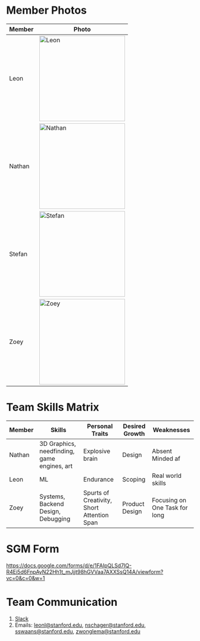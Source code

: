 # Member Photos

Member | Photo
--- | ---
Leon | <img src="" alt="Leon" width="230"/>
Nathan | <img src="" alt="Nathan" width="230"/>
Stefan | <img src="" alt="Stefan" width="230"/>
Zoey | <img src="https://avatars2.githubusercontent.com/u/39204446?s=460&v=4" alt="Zoey" width="230"/>


# Team Skills Matrix

Member | Skills | Personal Traits | Desired Growth | Weaknesses
--- | --- | --- | --- | ---
Nathan | 3D Graphics, needfinding, game engines, art | Explosive brain | Design | Absent Minded af
Leon | ML | Endurance | Scoping | Real world skills
Zoey | Systems, Backend Design, Debugging | Spurts of Creativity, Short Attention Span | Product Design | Focusing on One Task for long


# SGM Form

https://docs.google.com/forms/d/e/1FAIpQLSd7IQ-R4Ei5d6FnpAyN22Hh1t_mJjjt98hGVVaa7AXXSsQ14A/viewform?vc=0&c=0&w=1

# Team Communication

1. <a href="https://greyshirts.slack.com/open">Slack</a>
2. Emails: leonl@stanford.edu, nschager@stanford.edu, sswaans@stanford.edu, zwonglema@stanford.edu
